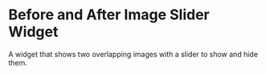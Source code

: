 Before and After Image Slider Widget
=============================

A widget that shows two overlapping images with a slider to show and hide them.
